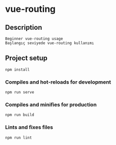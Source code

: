 # vue-routing

## Description
    Beginner vue-routing usage
    Başlangıç seviyede vue-routing kullanımı

## Project setup
```
npm install
```

### Compiles and hot-reloads for development
```
npm run serve
```

### Compiles and minifies for production
```
npm run build
```

### Lints and fixes files
```
npm run lint
```

